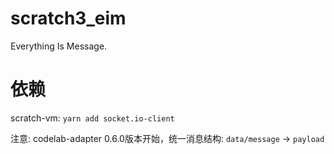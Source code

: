 # scratch3_eim
Everything Is Message.

# 依赖
scratch-vm: `yarn add socket.io-client`

注意:
codelab-adapter 0.6.0版本开始，统一消息结构: `data/message` -> `payload`

